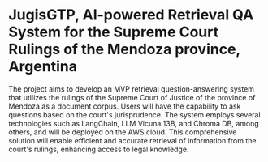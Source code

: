 # JugisGTP, AI-powered Retrieval QA System for the Supreme Court Rulings of the Mendoza province, Argentina

The project aims to develop an MVP retrieval question-answering system that utilizes the rulings of the Supreme Court of Justice of the province of Mendoza as a document corpus. Users will have the capability to ask questions based on the court's jurisprudence. The system employs several technologies such as LangChain, LLM Vicuna 13B, and Chroma DB, among others, and will be deployed on the AWS cloud. This comprehensive solution will enable efficient and accurate retrieval of information from the court's rulings, enhancing access to legal knowledge.
